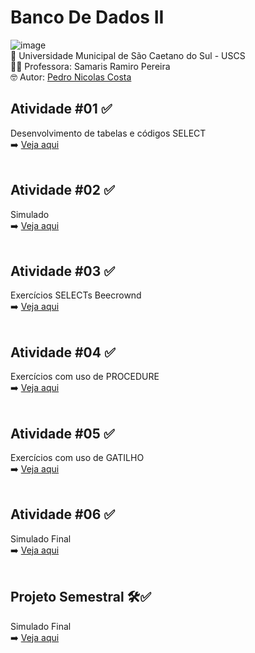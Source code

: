 # Banco De Dados II
![image](https://github.com/user-attachments/assets/5610149d-26d7-4529-906a-d33bec0aee92)<br>
🏫 Universidade Municipal de São Caetano do Sul - USCS<br>
👨‍🏫 Professora: Samaris Ramiro Pereira<br>
🤓 Autor: <a href="https://github.com/pedronicolascosta">Pedro Nicolas Costa</a><br>
## Atividade #01 ✅<br>
Desenvolvimento de tabelas e códigos SELECT<br>
➡️ <a href="#">Veja aqui</a><br><br>
## Atividade #02 ✅<br>
Simulado<br>
➡️ <a href="#">Veja aqui</a><br><br>
## Atividade #03 ✅<br>
Exercícios SELECTs Beecrownd<br>
➡️ <a href="#">Veja aqui</a><br><br>
## Atividade #04 ✅<br>
Exercícios com uso de PROCEDURE<br>
➡️ <a href="#">Veja aqui</a><br><br>
## Atividade #05 ✅<br>
Exercícios com uso de GATILHO<br>
➡️ <a href="#">Veja aqui</a><br><br>
## Atividade #06 ✅<br>
Simulado Final<br>
➡️ <a href="#">Veja aqui</a><br><br>
## Projeto Semestral 🛠️✅<br>
Simulado Final<br>
➡️ <a href="#">Veja aqui</a><br><br>
